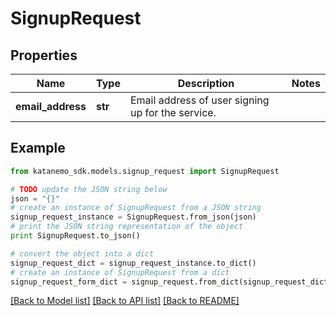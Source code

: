 # SignupRequest


## Properties
Name | Type | Description | Notes
------------ | ------------- | ------------- | -------------
**email_address** | **str** | Email address of user signing up for the service. | 

## Example

```python
from katanemo_sdk.models.signup_request import SignupRequest

# TODO update the JSON string below
json = "{}"
# create an instance of SignupRequest from a JSON string
signup_request_instance = SignupRequest.from_json(json)
# print the JSON string representation of the object
print SignupRequest.to_json()

# convert the object into a dict
signup_request_dict = signup_request_instance.to_dict()
# create an instance of SignupRequest from a dict
signup_request_form_dict = signup_request.from_dict(signup_request_dict)
```
[[Back to Model list]](../README.md#documentation-for-models) [[Back to API list]](../README.md#documentation-for-api-endpoints) [[Back to README]](../README.md)



